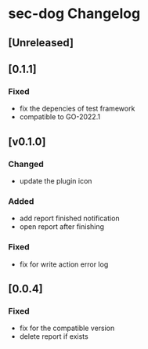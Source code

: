 <!-- Keep a Changelog guide -> https://keepachangelog.com -->

# sec-dog Changelog

## [Unreleased]

## [0.1.1]
### Fixed
* fix the depencies of test framework
* compatible to GO-2022.1

## [v0.1.0]
### Changed
* update the plugin icon
### Added
* add report finished notification
* open report after finishing
### Fixed
* fix for write action error log
## [0.0.4]
### Fixed
* fix for the compatible version
* delete report if exists
